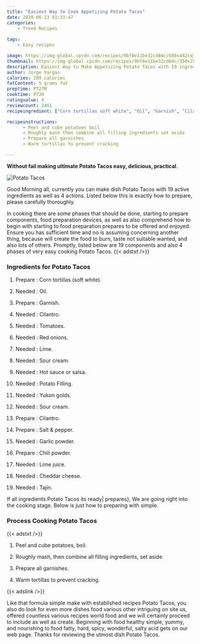 ```yaml
---
title: "Easiest Way to Cook Appetizing Potato Tacos"
date: 2020-06-23 01:33:47
categories:
    - Trend Recipes
    
tags:
    - Easy recipes

image: https://img-global.cpcdn.com/recipes/9bf8e11be32cd84c/680x482cq70/potato-tacos-recipe-main-photo.jpg
thumbnail: https://img-global.cpcdn.com/recipes/9bf8e11be32cd84c/350x250cq70/potato-tacos-recipe-main-photo.jpg
description: Easiest Way to Make Appetizing Potato Tacos with 19 ingredients and 4 stages of easy cooking.
author: Jorge Vargas
calories: 289 calories
fatContent: 5 grams fat
preptime: PT27M
cooktime: PT2H
ratingvalue: 4
reviewcount: 2461
recipeingredient: ["Corn tortillas soft white", "Oil", "Garnish", "Cilantro", "Tomatoes", "Red onions", "Lime", "Sour cream", "Hot sauce or salsa", "Potato Filling", "Yukon golds", "Sour cream", "Cilantro", "Salt  pepper", "Garlic powder", "Chili powder", "Lime juice", "Cheddar cheese", "Tajin"]

recipeinstructions: 
      - Peel and cube potatoes boil 
      - Roughly mash then combine all filling ingredients set aside 
      - Prepare all garnishes 
      - Warm tortillas to prevent cracking

---
```




**Without fail making ultimate Potato Tacos easy, delicious, practical**. 


![Potato Tacos](https://img-global.cpcdn.com/recipes/9bf8e11be32cd84c/680x482cq70/potato-tacos-recipe-main-photo.jpg "Potato Tacos")




Good Morning all, currently you can make dish Potato Tacos with 19 active ingredients as well as 4 actions. Listed below this is exactly how to prepare, please carefully thoroughly.

In cooking there are some phases that should be done, starting to prepare components, food preparation devices, as well as also comprehend how to begin with starting to food preparation prepares to be offered and enjoyed. Ensure you has sufficient time and no is assuming concerning another thing, because will create the food to burn, taste not suitable wanted, and also lots of others. Promptly, listed below are 19 components and also 4 phases of very easy cooking Potato Tacos.
{{< adstxt />}}

### Ingredients for Potato Tacos


1. Prepare  : Corn tortillas (soft white).

1. Needed  : Oil.

1. Prepare  : Garnish.

1. Needed  : Cilantro.

1. Needed  : Tomatoes.

1. Needed  : Red onions.

1. Needed  : Lime.

1. Needed  : Sour cream.

1. Needed  : Hot sauce or salsa.

1. Needed  : Potato Filling.

1. Needed  : Yukon golds.

1. Needed  : Sour cream.

1. Prepare  : Cilantro.

1. Prepare  : Salt &amp; pepper.

1. Needed  : Garlic powder.

1. Prepare  : Chili powder.

1. Needed  : Lime juice.

1. Needed  : Cheddar cheese.

1. Needed  : Tajin.



If all ingredients Potato Tacos its ready| prepares}, We are going right into the cooking stage. Below is just how to preparing with simple.

### Process Cooking Potato Tacos

{{< adstxt />}}


1. Peel and cube potatoes, boil.



1. Roughly mash, then combine all filling ingredients, set aside.



1. Prepare all garnishes.



1. Warm tortillas to prevent cracking.





{{< adslink />}}

Like that formula simple make with established recipes Potato Tacos, you also do look for even more dishes food various other intriguing on site us, offered countless various recipes world food and we will certainly proceed to include as well as create. Beginning with food healthy simple, yummy, and nourishing to food fatty, hard, spicy, wonderful, salty acid gets on our web page. Thanks for reviewing the utmost dish Potato Tacos.
